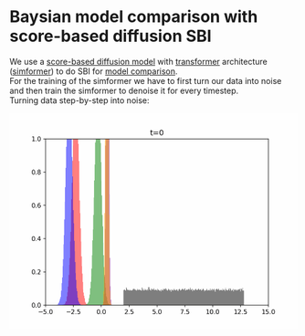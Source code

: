 # Baysian model comparison with score-based diffusion SBI

We use a [score-based diffusion model](https://arxiv.org/abs/2011.13456) with [transformer](https://arxiv.org/abs/1706.03762) architecture ([simformer](https://arxiv.org/abs/2404.09636)) to do SBI for [model comparison](https://academic.oup.com/rasti/article/2/1/710/7382245). <br>
For the training of the simformer we have to first turn our data into noise and then train the simformer to denoise it for every timestep. <br>
Turning data step-by-step into noise: <br>

<p align="center">
  <img src="plots/theta_to_noise.gif" />
</p>